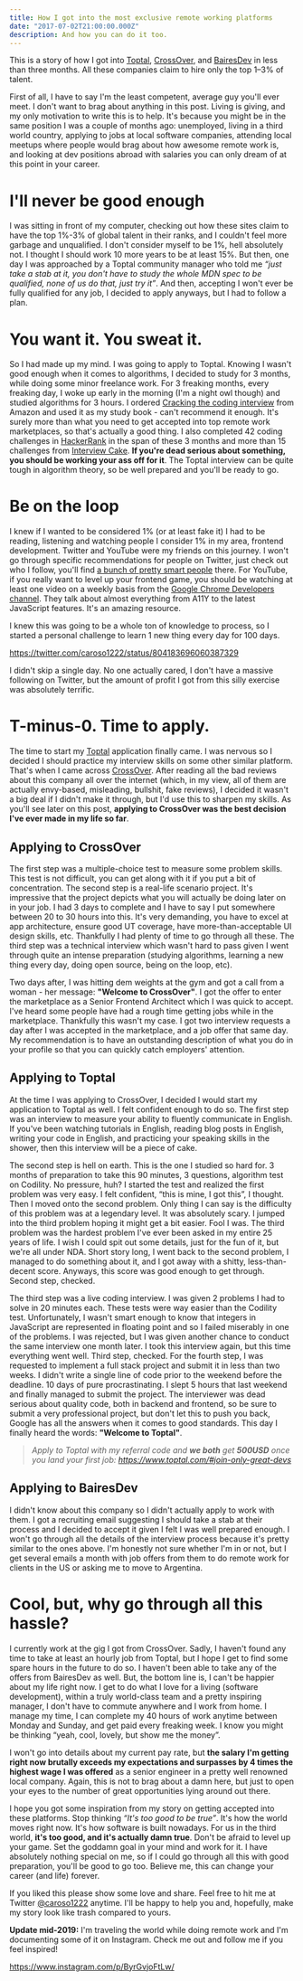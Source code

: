 ```yaml
---
title: How I got into the most exclusive remote working platforms
date: "2017-07-02T21:00:00.000Z"
description: And how you can do it too.
---
```


This is a story of how I got into [Toptal](https://www.toptal.com/#join-only-great-devs), [CrossOver](https://www.crossover.com/crossover-stories-carlosr), and [BairesDev](https://www.bairesdev.com/development-team/) in less than three months. All these companies claim to hire only the top 1–3% of talent.

<div class="divider"></div>

First of all, I have to say I'm the least competent, average guy you'll ever meet. I don't want to brag about anything in this post. Living is giving, and my only motivation to write this is to help. It's because you might be in the same position I was a couple of months ago: unemployed, living in a third world country, applying to jobs at local software companies, attending local meetups where people would brag about how awesome remote work is, and looking at dev positions abroad with salaries you can only dream of at this point in your career.

<div class="divider"></div>

# I'll never be good enough

I was sitting in front of my computer, checking out how these sites claim to have the top 1%-3% of global talent in their ranks, and I couldn't feel more garbage and unqualified. I don't consider myself to be 1%, hell absolutely not. I thought I should work 10 more years to be at least 15%. But then, one day I was approached by a Toptal community manager who told me *“just take a stab at it, you don't have to study the whole MDN spec to be qualified, none of us do that, just try it”*. And then, accepting I won't ever be fully qualified for any job, I decided to apply anyways, but I had to follow a plan.

# You want it. You sweat it.

So I had made up my mind. I was going to apply to Toptal. Knowing I wasn't good enough when it comes to algorithms, I decided to study for 3 months, while doing some minor freelance work. For 3 freaking months, every freaking day, I woke up early in the morning (I'm a night owl though) and studied algorithms for 3 hours. I ordered [Cracking the coding interview](https://www.amazon.com/Cracking-Coding-Interview-Programming-Questions/dp/0984782850/ref=sr_1_1?ie=UTF8&qid=1498865865&sr=8-1&keywords=cracking+the+coding+interview) from Amazon and used it as my study book - can't recommend it enough. It's surely more than what you need to get accepted into top remote work marketplaces, so that's actually a good thing. I also completed 42 coding challenges in [HackerRank](https://www.hackerrank.com/) in the span of these 3 months and more than 15 challenges from [Interview Cake](https://www.interviewcake.com/). **If you're dead serious about something, you should be working your ass off for it**. The Toptal interview can be quite tough in algorithm theory, so be well prepared and you'll be ready to go.

# Be on the loop

I knew if I wanted to be considered 1% (or at least fake it) I had to be reading, listening and watching people I consider 1% in my area, frontend development. Twitter and YouTube were my friends on this journey. I won't go through specific recommendations for people on Twitter, just check out who I follow, you'll find [a bunch of pretty smart people](https://twitter.com/caroso1222/following) there. For YouTube, if you really want to level up your frontend game, you should be watching at least one video on a weekly basis from the [Google Chrome Developers channel](https://www.youtube.com/user/ChromeDevelopers). They talk about almost everything from A11Y to the latest JavaScript features. It's an amazing resource.

I knew this was going to be a whole ton of knowledge to process, so I started a personal challenge to learn 1 new thing every day for 100 days.

https://twitter.com/caroso1222/status/804183696060387329

I didn't skip a single day. No one actually cared, I don't have a massive following on Twitter, but the amount of profit I got from this silly exercise was absolutely terrific.

# T-minus-0. Time to apply.

The time to start my [Toptal](https://www.toptal.com/#join-only-great-devs) application finally came. I was nervous so I decided I should practice my interview skills on some other similar platform. That's when I came across [CrossOver](https://www.crossover.com/#index). After reading all the bad reviews about this company all over the internet (which, in my view, all of them are actually envy-based, misleading, bullshit, fake reviews), I decided it wasn't a big deal if I didn't make it through, but I'd use this to sharpen my skills. As you'll see later on this post, **applying to CrossOver was the best decision I've ever made in my life so far**.

## Applying to CrossOver

The first step was a multiple-choice test to measure some problem skills. This test is not difficult, you can get along with it if you put a bit of concentration. The second step is a real-life scenario project. It's impressive that the project depicts what you will actually be doing later on in your job. I had 3 days to complete and I have to say I put somewhere between 20 to 30 hours into this. It's very demanding, you have to excel at app architecture, ensure good UT coverage, have more-than-acceptable UI design skills, etc. Thankfully I had plenty of time to go through all these. The third step was a technical interview which wasn't hard to pass given I went through quite an intense preparation (studying algorithms, learning a new thing every day, doing open source, being on the loop, etc).

Two days after, I was hitting dem weights at the gym and got a call from a woman - her message: **"Welcome to CrossOver"**. I got the offer to enter the marketplace as a Senior Frontend Architect which I was quick to accept. I've heard some people have had a rough time getting jobs while in the marketplace. Thankfully this wasn't my case. I got two interview requests a day after I was accepted in the marketplace, and a job offer that same day. My recommendation is to have an outstanding description of what you do in your profile so that you can quickly catch employers' attention.

## Applying to Toptal

At the time I was applying to CrossOver, I decided I would start my application to Toptal as well. I felt confident enough to do so. The first step was an interview to measure your ability to fluently communicate in English. If you've been watching tutorials in English, reading blog posts in English, writing your code in English, and practicing your speaking skills in the shower, then this interview will be a piece of cake.

The second step is hell on earth. This is the one I studied so hard for. 3 months of preparation to take this 90 minutes, 3 questions, algorithm test on Codility. No pressure, huh? I started the test and realized the first problem was very easy. I felt confident, “this is mine, I got this”, I thought. Then I moved onto the second problem. Only thing I can say is the difficulty of this problem was at a legendary level. It was absolutely scary. I jumped into the third problem hoping it might get a bit easier. Fool I was. The third problem was the hardest problem I've ever been asked in my entire 25 years of life. I wish I could spit out some details, just for the fun of it, but we're all under NDA. Short story long, I went back to the second problem, I managed to do something about it, and I got away with a shitty, less-than-decent score. Anyways, this score was good enough to get through. Second step, checked.

The third step was a live coding interview. I was given 2 problems I had to solve in 20 minutes each. These tests were way easier than the Codility test. Unfortunately, I wasn't smart enough to know that integers in JavaScript are represented in floating point and so I failed miserably in one of the problems. I was rejected, but I was given another chance to conduct the same interview one month later. I took this interview again, but this time everything went well. Third step, checked. For the fourth step, I was requested to implement a full stack project and submit it in less than two weeks. I didn't write a single line of code prior to the weekend before the deadline. 10 days of pure procrastinating. I slept 5 hours that last weekend and finally managed to submit the project. The interviewer was dead serious about quality code, both in backend and frontend, so be sure to submit a very professional project, but don't let this to push you back, Google has all the answers when it comes to good standards. This day I finally heard the words: **"Welcome to Toptal"**.

> <i>Apply to Toptal with my referral code and **we both** get **500USD** once you land your first job: https://www.toptal.com/#join-only-great-devs</i>

## Applying to BairesDev

I didn't know about this company so I didn't actually apply to work with them. I got a recruiting email suggesting I should take a stab at their process and I decided to accept it given I felt I was well prepared enough. I won't go through all the details of the interview process because it's pretty similar to the ones above. I'm honestly not sure whether I'm in or not, but I get several emails a month with job offers from them to do remote work for clients in the US or asking me to move to Argentina.


# Cool, but, why go through all this hassle?

I currently work at the gig I got from CrossOver. Sadly, I haven't found any time to take at least an hourly job from Toptal, but I hope I get to find some spare hours in the future to do so. I haven't been able to take any of the offers from BairesDev as well. But, the bottom line is, I can't be happier about my life right now. I get to do what I love for a living (software development), within a truly world-class team and a pretty inspiring manager, I don't have to commute anywhere and I work from home. I manage my time, I can complete my 40 hours of work anytime between Monday and Sunday, and get paid every freaking week. I know you might be thinking “yeah, cool, lovely, but show me the money”.

I won't go into details about my current pay rate, but **the salary I'm getting right now brutally exceeds my expectations and surpasses by 4 times the highest wage I was offered** as a senior engineer in a pretty well renowned local company. Again, this is not to brag about a damn here, but just to open your eyes to the number of great opportunities lying around out there.

<div class="divider"></div>

I hope you got some inspiration from my story on getting accepted into these platforms. Stop thinking *“It's too good to be true”*. It's how the world moves right now. It's how software is built nowadays. For us in the third world, **it's too good, and it's actually damn true**. Don't be afraid to level up your game. Set the goddamn goal in your mind and work for it. I have absolutely nothing special on me, so if I could go through all this with good preparation, you'll be good to go too. Believe me, this can change your career (and life) forever.

<div class="divider"></div>

If you liked this please show some love and share. Feel free to hit me at Twitter [@caroso1222](https://twitter.com/caroso1222) anytime. I'll be happy to help you and, hopefully, make my story look like trash compared to yours.

<div class="divider"></div>

**Update mid-2019:** I'm traveling the world while doing remote work and I'm documenting some of it on Instagram. Check me out and follow me if you feel inspired!

https://www.instagram.com/p/ByrGvjoFtLw/